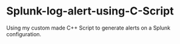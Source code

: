 # Splunk-log-alert-using-C-Script
Using my custom made C++ Script to generate alerts on a Splunk configuration. 
